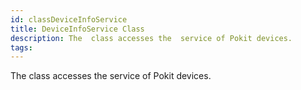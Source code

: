 ```yaml
---
id: classDeviceInfoService
title: DeviceInfoService Class
description: The  class accesses the  service of Pokit devices.
tags:
---
```

The  <docRefTextType>  class accesses the  <docMarkupType>  service of Pokit devices.
